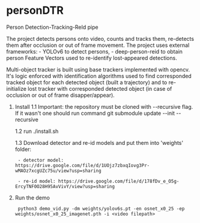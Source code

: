 # personDTR
Person Detection-Tracking-ReId pipe

The project detects persons onto video, counts and tracks them, re-detects them after occlusion or out of frame movement.
The project uses external frameworks:
    - YOLOv6 to detect persons,
    - deep-person-reid to obtain person Feature Vectors used to re-identify lost-appeared detections.

Multi-object tracker is built using base trackers implemented with opencv. It's logic enforced with identification algorithms used
to find corresponded tracked object for each detected object (built a trajectory) and
to re-initialize lost tracker with corresponded detected object (in case of occlusion or out of frame disapper/appear).

1. Install
    1.1 Important: the repository must be cloned with --recursive flag. If it wasn't one should run command 
        git submodule update --init --recursive
    
    1.2 run ./install.sh

    1.3 Download detector and re-id models and put them into 'weights' folder:
        
        - detector model: https://drive.google.com/file/d/1UOjz7zbxqIovg3Pr-wMAOz7xcgUZc75u/view?usp=sharing
        
        - re-id model: https://drive.google.com/file/d/178fDv_e_O5g-ErcyTNF0O28H95AvVivY/view?usp=sharing

2. Run the demo
    
        python3 demo_vid.py -dm weights/yolov6s.pt -en osnet_x0_25 -ep weights/osnet_x0_25_imagenet.pth -i <video filepath>

